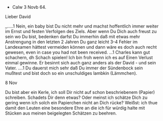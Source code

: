 + Calw 3 Novb 64.

Lieber David

_.....1 Nein, ein baby bist Du nicht mehr und machst hoffentlich immer weiter im Ernst und festen Verfolgen des Ziels. Aber wenn Du Dich auch freust zu sein wo Du bist, bedenken darfst Du immerhin daß mit etwas mehr Anstrengung in den letzten 2 Jahren Du ganz leicht 3-4 Fehler im Landexamen hättest vermeiden können und dann wäre es doch auch recht gewesen, even in case you had not been received. ...1 Charles kann gut schachern, dh Schach spielen! Ich bin froh wenn ich es auf Einen Verlust einmal gewinne. Er besinnt sich auch ganz anders als der David - und sein Vater. ....1 
Du dauerst mich sehr daß Du immer der Sündenbock sein mußtest und bist doch so ein unschuldiges lambkin (Lämmchen).




 8 Nov

Du bist aber ein Kerle, ich soll Dir nicht auf schon beschriebenem (Papier) schreiben. Schadets Dir denn etwas? Oder meinst ich schätze Dich zu gering wenn ich solch ein Papierchen nicht an Dich rücke? Weißst: ich thue damit den Leuten eine besondere Ehre an die ich für würdig halte mit Stücken aus meinen beigelegten Schätzen zu beehren.

